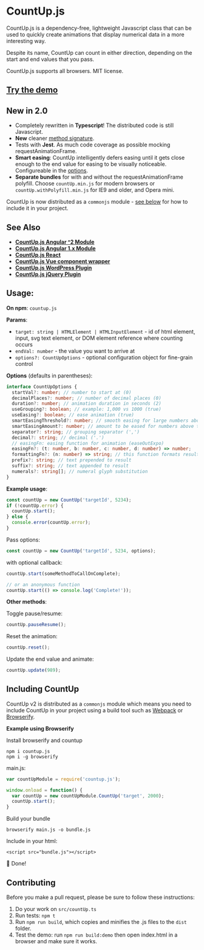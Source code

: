 # CountUp.js
CountUp.js is a dependency-free, lightweight Javascript class that can be used to quickly create animations that display numerical data in a more interesting way.

Despite its name, CountUp can count in either direction, depending on the start and end values that you pass.

CountUp.js supports all browsers. MIT license.

## [Try the demo](http://inorganik.github.io/countUp.js)

## New in 2.0

- Completely rewritten in **Typescript**! The distributed code is still Javascript.
- **New** cleaner [method signature](#example).
- Tests with **Jest**. As much code coverage as possible mocking requestAnimationFrame.
- **Smart easing**: CountUp intelligently defers easing until it gets close enough to the end value for easing to be visually noticeable. Configureable in the [options](#options).
- **Separate bundles** for with and without the requestAnimationFrame polyfill. Choose `countUp.min.js` for modern browsers or `countUp.withPolyfill.min.js` for IE9 and older, and Opera mini.

CountUp is now distributed as a `commonjs` module - [see below](#including) for how to include it in your project.

## See Also

- **[CountUp.js Angular ^2 Module](https://github.com/inorganik/countUp.js-angular2)**
- **[CountUp.js Angular 1.x Module](https://github.com/inorganik/countUp.js-angular1)**
- **[CountUp.js React](https://github.com/glennreyes/react-countup)**
- **[CountUp.js Vue component wrapper](https://github.com/xlsdg/vue-countup-v2)**
- **[CountUp.js WordPress Plugin](https://wordpress.org/plugins/countup-js/)**
- **[CountUp.js jQuery Plugin](https://gist.github.com/inorganik/b63dbe5b3810ff2c0175aee4670a4732)**

## Usage:

**On npm**: `countup.js`

**Params**:
- `target: string | HTMLElement | HTMLInputElement` - id of html element, input, svg text element, or DOM element reference where counting occurs
- `endVal: number` - the value you want to arrive at
- `options?: CountUpOptions` - optional configuration object for fine-grain control

**Options** (defaults in parentheses): <a name="options"></a>

```ts
interface CountUpOptions {
  startVal?: number; // number to start at (0)
  decimalPlaces?: number; // number of decimal places (0)
  duration?: number; // animation duration in seconds (2)
  useGrouping?: boolean; // example: 1,000 vs 1000 (true)
  useEasing?: boolean; // ease animation (true)
  smartEasingThreshold?: number; // smooth easing for large numbers above this if useEasing (999)
  smartEasingAmount?: number; // amount to be eased for numbers above threshold (333)
  separator?: string; // grouping separator (',')
  decimal?: string; // decimal ('.')
  // easingFn: easing function for animation (easeOutExpo)
  easingFn?: (t: number, b: number, c: number, d: number) => number;
  formattingFn?: (n: number) => string; // this function formats result
  prefix?: string; // text prepended to result
  suffix?: string; // text appended to result
  numerals?: string[]; // numeral glyph substitution
}
```

**Example usage**: <a name="example"></a>

```js
const countUp = new CountUp('targetId', 5234);
if (!countUp.error) {
  countUp.start();
} else {
  console.error(countUp.error);
}
```

Pass options:
```js
const countUp = new CountUp('targetId', 5234, options);
```

with optional callback:

```js
countUp.start(someMethodToCallOnComplete);

// or an anonymous function
countUp.start(() => console.log('Complete!'));
```

**Other methods**:

Toggle pause/resume:

```js
countUp.pauseResume();
```

Reset the animation:

```js
countUp.reset();
```

Update the end value and animate:

```js
countUp.update(989);
```

## Including CountUp <a name="including"></a>

CountUp v2 is distributed as a `commonjs` module which means you need to include CountUp in your project using a build tool such as [Webpack](https://webpack.js.org/) or [Browserify](http://browserify.org/).

**Example using Browserify**

Install browserify and countup
```
npm i countup.js
npm i -g browserify
```

main.js:
```js
var countUpModule = require('countup.js');

window.onload = function() {
  var countUp = new countUpModule.CountUp('target', 2000);
  countUp.start();
}
```

Build your bundle
```
browserify main.js -o bundle.js
```

Include in your html:
```
<script src="bundle.js"></script>
```
🎉 Done!

## Contributing <a name="contributing"></a>

Before you make a pull request, please be sure to follow these instructions:

1. Do your work on `src/countUp.ts`
1. Run tests: `npm t`
1. Run `npm run build`, which copies and minifies the .js files to the `dist` folder.
1. Test the demo: run `npm run build:demo` then open index.html in a browser and make sure it works.
